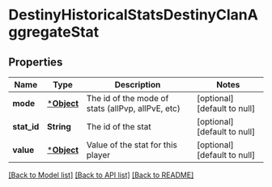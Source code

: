 # DestinyHistoricalStatsDestinyClanAggregateStat

## Properties
Name | Type | Description | Notes
------------ | ------------- | ------------- | -------------
**mode** | [***Object**](Object.md) | The id of the mode of stats (allPvp, allPvE, etc) | [optional] [default to null]
**stat_id** | **String** | The id of the stat | [optional] [default to null]
**value** | [***Object**](Object.md) | Value of the stat for this player | [optional] [default to null]

[[Back to Model list]](../README.md#documentation-for-models) [[Back to API list]](../README.md#documentation-for-api-endpoints) [[Back to README]](../README.md)


